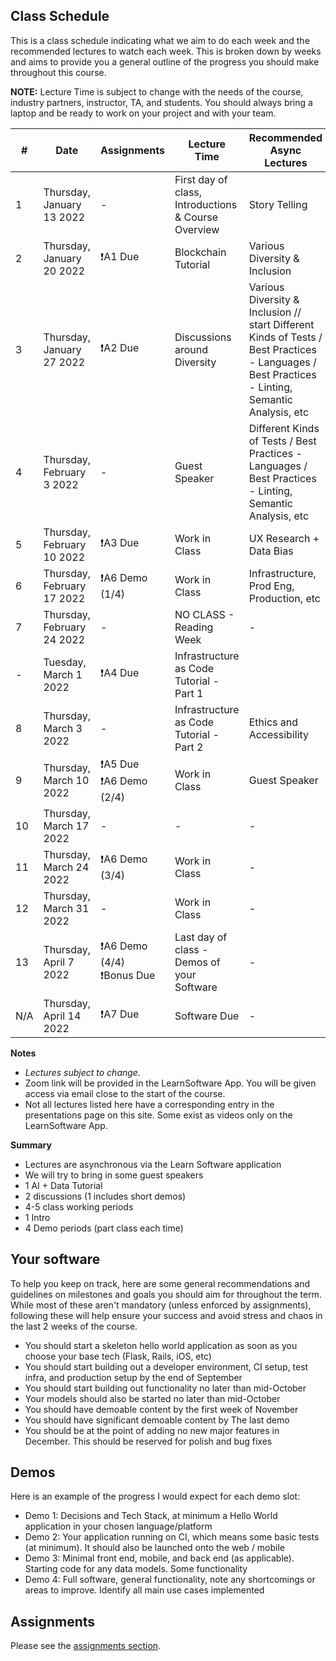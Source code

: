 ## Class Schedule

This is a class schedule indicating what we aim to do each week and the recommended lectures to watch each week. This is broken down by weeks and aims to provide you a general outline of the progress you should make throughout this course.

**NOTE:** Lecture Time is subject to change with the needs of the course, industry partners, instructor, TA, and students. You should always bring a laptop and be ready to work on your project and with your team.

| # | Date | Assignments | Lecture Time | Recommended Async Lectures |
| -- | -- | -- | -- | -- |
| 1 | Thursday, January 13 2022   | - | First day of class, Introductions & Course Overview | Story Telling |
| 2 | Thursday, January 20 2022   | ❗A1 Due | Blockchain Tutorial | Various Diversity & Inclusion |
| 3 | Thursday, January 27 2022   | ❗A2 Due | Discussions around Diversity | Various Diversity & Inclusion // start Different Kinds of Tests / Best Practices - Languages / Best Practices - Linting, Semantic Analysis, etc |
| 4 | Thursday, February 3 2022   | - | Guest Speaker | Different Kinds of Tests / Best Practices - Languages / Best Practices - Linting, Semantic Analysis, etc |
| 5 | Thursday, February 10 2022  | ❗A3 Due | Work in Class | UX Research + Data Bias |
| 6 | Thursday, February 17 2022  | ❗A6 Demo (1/4) | Work in Class | Infrastructure, Prod Eng, Production, etc |
| 7 | Thursday, February 24 2022  | - | NO CLASS - Reading Week | - | 
| - | Tuesday, March 1 2022       | ❗A4 Due | Infrastructure as Code Tutorial - Part 1 | |
| 8 | Thursday, March 3 2022      | - | Infrastructure as Code Tutorial - Part 2 | Ethics and Accessibility | 
| 9 | Thursday, March 10 2022     | ❗A5 Due<br>❗A6 Demo (2/4) | Work in Class | Guest Speaker | - | 
| 10 | Thursday, March 17 2022    | - | - | - | 
| 11 | Thursday, March 24 2022    | ❗A6 Demo (3/4) | Work in Class | - | 
| 12 | Thursday, March 31 2022    | - | Work in Class | - | 
| 13 | Thursday, April 7 2022     | ❗A6 Demo (4/4)<br>❗Bonus Due | Last day of class - Demos of your Software | - | 
| N/A | Thursday, April 14 2022   | ❗A7 Due  | Software Due | - |

**Notes**
- _Lectures subject to change._
- Zoom link will be provided in the LearnSoftware App. You will be given access via email close to the start of the course.
- Not all lectures listed here have a corresponding entry in the presentations page on this site. Some exist as videos only on the LearnSoftware App.

**Summary**

- Lectures are asynchronous via the Learn Software application
- We will try to bring in some guest speakers
- 1 AI + Data Tutorial
- 2 discussions (1 includes short demos)
- 4-5 class working periods
- 1 Intro
- 4 Demo periods (part class each time)

## Your software

To help you keep on track, here are some general recommendations and guidelines on milestones and goals you should aim for throughout the term. While most of these aren't mandatory (unless enforced by assignments), following these will help ensure your success and avoid stress and chaos in the last 2 weeks of the course.

- You should start a skeleton hello world application as soon as you choose your base tech (Flask, Rails, iOS, etc)
- You should start building out a developer environment, CI setup, test infra, and production setup by the end of September
- You should start building out functionality no later than mid-October 
- Your models should also be started no later than mid-October
- You should have demoable content by the first week of November
- You should have significant demoable content by The last demo  
- You should be at the point of adding no new major features in December. This should be reserved for polish and bug fixes

## Demos

Here is an example of the progress I would expect for each demo slot:

- Demo 1: Decisions and Tech Stack, at minimum a Hello World application in your chosen language/platform
- Demo 2: Your application running on CI, which means some basic tests (at minimum). It should also be launched onto the web / mobile
- Demo 3: Minimal front end, mobile, and back end (as applicable). Starting code for any data models. Some functionality
- Demo 4: Full software, general functionality, note any shortcomings or areas to improve. Identify all main use cases implemented

## Assignments

Please see the [assignments section](../assignments/README.md).
